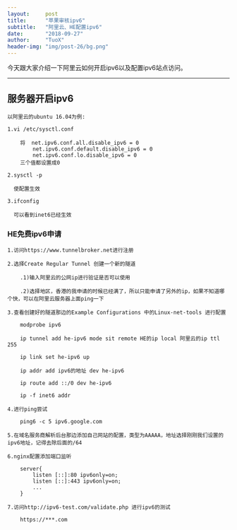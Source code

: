 ```yaml
---
layout:     post
title:      "苹果审核ipv6"
subtitle:   "阿里云、HE配置ipv6"
date:       "2018-09-27"
author:     "TuoX"
header-img: "img/post-26/bg.png"
---
```


今天跟大家介绍一下阿里云如何开启ipv6以及配置ipv6站点访问。

***

## 服务器开启ipv6

    以阿里云的ubuntu 16.04为例:

    1.vi /etc/sysctl.conf

        将  net.ipv6.conf.all.disable_ipv6 = 0
            net.ipv6.conf.default.disable_ipv6 = 0
            net.ipv6.conf.lo.disable_ipv6 = 0
        三个值都设置成0

    2.sysctl -p
      
      使配置生效

    3.ifconfig 
     
      可以看到inet6已经生效
    

### HE免费ipv6申请

    1.访问https://www.tunnelbroker.net进行注册

    2.选择Create Regular Tunnel 创建一个新的隧道

        .1)输入阿里云的公网ip进行验证是否可以使用

        .2)选择地区，香港的我申请的时候已经满了，所以只能申请了另外的ip，如果不知道哪个快，可以在阿里云服务器上面ping一下

    3.查看创建好的隧道那边的Example Configurations 中的Linux-net-tools 进行配置

        modprobe ipv6

        ip tunnel add he-ipv6 mode sit remote HE的ip local 阿里云的ip ttl 255

        ip link set he-ipv6 up

        ip addr add ipv6的地址 dev he-ipv6

        ip route add ::/0 dev he-ipv6

        ip -f inet6 addr

    4.进行ping尝试

        ping6 -c 5 ipv6.google.com

    5.在域名服务商解析后台那边添加自己网站的配置，类型为AAAAA，地址选择刚刚我们设置的ipv6地址，记得去除后面的/64

    6.nginx配置添加端口监听 

        server{
            listen [::]:80 ipv6only=on;
            listen [::]:443 ipv6only=on;
            ...
        }

    7.访问http://ipv6-test.com/validate.php 进行ipv6的测试

        https://***.com

    

